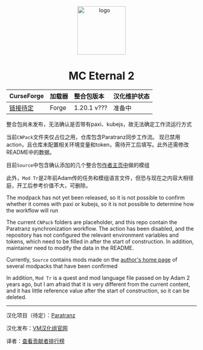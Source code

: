 <div align="center">
   <img height="128px" width="128px" alt="logo" src="https://media.forgecdn.net/avatars/thumbnails/1308/987/256/256/638851054504952281.png"/> 
   <h1>MC Eternal 2</h1>
</div>

CurseForge|加载器|整合包版本|汉化维护状态
:-|:-|:-|:-
[链接待定](https://www.curseforge.com/minecraft/modpacks/待定)|Forge|1.20.1 v???|准备中|

整合包尚未发布，无法确认是否带有paxi、kubejs，故无法确定工作流运行方式

当前`CNPack`文件夹仅占位之用，仓库包含Paratranz同步工作流。
现已禁用action，且仓库未配置相关环境变量和token，需待开工后填写。此外还需修改README中的数据。

目前`Source`中包含确认添加的几个整合包[作者主页中](https://www.curseforge.com/members/adam98991/projects)做的模组

此外，`Mod Tr`是2年前Adam传的任务和模组语言文件，但恐与现在之内容大相径庭，开工后参考价值不大，可删除。

The modpack has not yet been released, so it is not possible to confirm whether it comes with paxi or kubejs, 
so it is not possible to determine how the workflow will run

The current `CNPack` folders are placeholder, and this repo contain the Paratranz synchronization workflow.
The action has been disabled, and the repository has not configured the relevant environment variables and tokens, 
which need to be filled in after the start of construction. In addition, maintainer need to modify the data in the README.

Currently, `Source` contains mods made on the [author's home page](https://www.curseforge.com/members/adam98991/projects) of 
several modpacks that have been confirmed

In addition, `Mod Tr` is a quest and mod language file passed on by Adam 2 years ago, 
but I am afraid that it is very different from the current content, 
and it has little reference value after the start of construction, so it can be deleted.

---

汉化项目（待定）：[Paratranz](https://paratranz.cn/projects/待定)

汉化发布：[VM汉化组官网](https://vmct-cn.top/modpacks/mce2)

译者：[查看贡献者排行榜](https://paratranz.cn/projects/待定/leaderboard)
